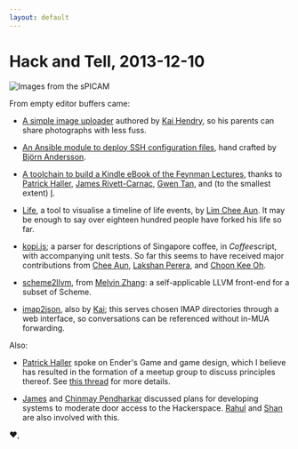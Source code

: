 ```yaml
---
layout: default
---
```

Hack and Tell, 2013-12-10
=========================

<img src=cam.jpg alt="Images from the sPICAM">

From empty editor buffers came:

  - [A simple image uploader](http://up.dabase.com/) authored by [Kai
    Hendry](https://github.com/kaihendry), so his parents can share
    photographs with less fuss.

  - [An Ansible module to deploy SSH configuration
    files](https://github.com/gaqzi/ansible-ssh-config), hand crafted by
    [Björn Andersson](https://github.com/gaqzi). 

  - [A toolchain to build a Kindle eBook of the Feynman
    Lectures](https://github.com/fmap/flp.mobi), thanks to [Patrick
    Haller](https://github.com/patrickhaller), [James
    Rivett-Carnac](https://github.com/yarbelk), [Gwen
    Tan](https://github.com/gwendolynregina), and (to the smallest
    extent) [I](https://github.com/fmap).

  - [Life](https://github.com/cheeaun/life), a tool to visualise
    a timeline of life events, by [Lim Chee
    Aun](https://github.com/cheeaun). It may be enough to say over
    eighteen hundred people have forked his life so far.

  - [kopi.js](https://github.com/KopiJS/kopi.js); a parser for
    descriptions of Singapore coffee, in *Coffee*script, with
    accompanying unit tests. So far this seems to have received major
    contributions from [Chee Aun](https://github.com/cheeaun), [Lakshan
    Perera](https://github.com/laktek), and 
    [Choon Kee Oh](https://github.com/soulofpeace).
  
  - [scheme2llvm](https://github.com/melvinzhang/scheme2llvm), from
    [Melvin Zhang](https://github.com/melvinzhang): a self-applicable
    LLVM front-end for a subset of Scheme.
    
  - [imap2json](https://github.com/kaihendry/imap2json), also by
    [Kai](https://github.com/kaihendry); this serves chosen IMAP
    directories through a web interface, so conversations can be
    referenced without in-MUA forwarding.

Also:

  - [Patrick Haller](https://github.com/patrickhaller) spoke on Ender's
    Game and game design, which I believe has resulted in the formation
    of a meetup group to discuss principles thereof. See [this
    thread](https://groups.google.com/d/msg/hackerspacesg/l4tY_ww_FcU/MHRNnoR4OL0J)
    for more details.

  - [James](https://github.com/yarbelk) and [Chinmay Pendharkar](https://github.com/notthetup)
    discussed plans for developing systems to moderate door access to
    the Hackerspace. [Rahul](https://github.com/rahulg) and
    [Shan](https://github.com/shannietron) are also involved with this.

♥, 
